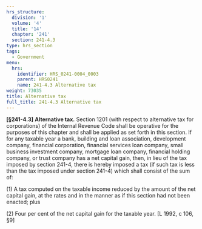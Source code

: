 ```yaml
---
hrs_structure:
  division: '1'
  volume: '4'
  title: '14'
  chapter: '241'
  section: 241-4.3
type: hrs_section
tags:
  - Government
menu:
  hrs:
    identifier: HRS_0241-0004_0003
    parent: HRS0241
    name: 241-4.3 Alternative tax
weight: 73035
title: Alternative tax
full_title: 241-4.3 Alternative tax
---
```

**[§241-4.3]** **Alternative tax.** Section 1201 (with respect to alternative tax for corporations) of the Internal Revenue Code shall be operative for the purposes of this chapter and shall be applied as set forth in this section. If for any taxable year a bank, building and loan association, development company, financial corporation, financial services loan company, small business investment company, mortgage loan company, financial holding company, or trust company has a net capital gain, then, in lieu of the tax imposed by section 241-4, there is hereby imposed a tax (if such tax is less than the tax imposed under section 241-4) which shall consist of the sum of:

(1) A tax computed on the taxable income reduced by the amount of the net capital gain, at the rates and in the manner as if this section had not been enacted; plus

(2) Four per cent of the net capital gain for the taxable year. [L 1992, c 106, §9]